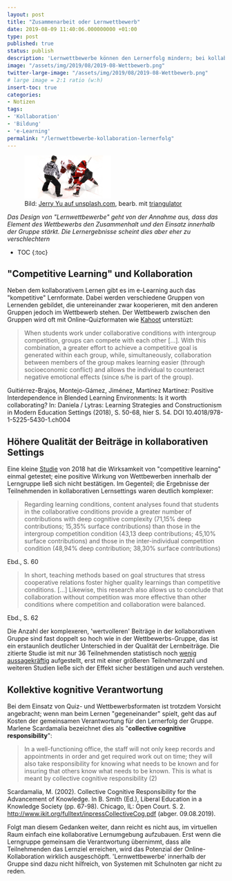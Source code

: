 ```yaml
---
layout: post
title: "Zusammenarbeit oder Lernwettbewerb"
date: 2019-08-09 11:40:06.000000000 +01:00
type: post
published: true
status: publish
description: 'Lernwettbewerbe können den Lernerfolg mindern; bei kollaborativen Formaten kommt es auf die gemeinsame Verantwortung an.'
image: "/assets/img/2019/08/2019-08-Wettbewerb.png"
twitter-large-image: "/assets/img/2019/08/2019-08-Wettbewerb.png"
# large image = 2:1 ratio (w:h)
insert-toc: true
categories:
- Notizen
tags:
- 'Kollaboration'
- 'Bildung'
- 'e-Learning'
permalink: "/lernwettbewerbe-kollaboration-lernerfolg"
---
```

<figure class="aligncenter">
	<img width="200" src="/assets/img/2019/08/2019-08-Wettbewerb.png" alt ="Bild: Zwei Hockeyspieler mit Schiedrichter"/>
	<figcaption>Bild: <a href="https://unsplash.com/photos/HRo2pfbVulQ">Jerry Yu auf unsplash.com</a>, bearb. mit <a href="http://snapbuilder.com/code_snippet_generator/triangulator_triangulation_image_generator/">triangulator</a></figcaption>
</figure>

_Das Design von "Lernwettbewerbe" geht von der Annahme aus, dass das Element des Wettbewerbs den Zusammenhalt und den Einsatz innerhalb der Gruppe stärkt. Die Lernergebnisse scheint dies aber eher zu verschlechtern_

<!-- more -->
* TOC
{:toc}

## "Competitive Learning" und Kollaboration
Neben dem kollaborativem Lernen gibt es im e-Learning auch das "kompetitive" Lernformate. Dabei werden verschiedene Gruppen von Lernenden gebildet, die untereinander zwar kooperieren, mit den anderen Gruppen jedoch im Wettbewerb stehen. Der Wettbewerb zwischen den Gruppen wird oft mit Online-Quizformaten wie [Kahoot](https://kahoot.com) unterstüzt:

> When students work under collaborative conditions with intergroup competition, groups can compete with each other [...]. With this combination, a greater effort to achieve a competitive goal is generated within each group, while, simultaneously, collaboration between members of the group makes learning easier (through socioeconomic conflict) and allows the individual to counteract negative emotional effects (since s/he is part of the group).

<figcaption>Guitiérrez-Brajos, Montejo-Gámez, Jiménez, Martínez Martínez: Positive Interdependence in Blended Learning Environments: Is it worth collaborating? In: Daniela / Lytras: Learning Strategies and Constructionism in Modern Education Settings (2018), S. 50-68, hier S. 54. DOI 10.4018/978-1-5225-5430-1.ch004</figcaption>

## Höhere Qualität der Beiträge in kollaborativen Settings

Eine kleine [Studie](https://www.igi-global.com/gateway/chapter/207943) von 2018 hat die Wirksamkeit von "competitive learning" einmal getestet; eine positive Wirkung von Wettbewerben innerhalb der Lerngruppe ließ sich nicht bestätigen. Im Gegenteil; die Ergebnisse der Teilnehmenden in kollaborativen Lernsettings waren deutlich komplexer:

> Regarding learning conditions, content analyses found that students in the collaborative conditions provide a greater number of contributions with deep cognitive complexity (71,15% deep contributions; 15,35% surface contributions) than those in the intergroup competition condition (43,13 deep contributions; 45,10% surface contributions) and those in the inter-individual competition condition (48,94% deep contribution; 38,30% surface contributions)

<figcaption>Ebd., S. 60</figcaption>

> In short, teaching methods based on goal structures that stress cooperative relations foster higher quality learnings than competitive conditions. [...] Likewise, this research also allows us to conclude that collaboration without competition was more effective than other conditions where competition and collaboration were balanced.

<figcaption>Ebd., S. 62</figcaption>

Die Anzahl der komplexeren, 'wertvolleren' Beiträge in der kollaborativen Gruppe sind fast doppelt so hoch wie in der Wettbewerbs-Gruppe, das ist ein erstaunlich deutlicher Unterschied in der Qualität der Lernbeiträge. Die zitierte Studie ist mit nur 36 Teilnehmenden statistisch noch [wenig aussagekräftig](https://www.ncbi.nlm.nih.gov/pmc/articles/PMC4296634/) aufgestellt, erst mit einer größeren Teilnehmerzahl und weiteren Studien ließe sich der Effekt sicher bestätigen und auch verstehen.

## Kollektive kognitive Verantwortung

Bei dem Einsatz von Quiz- und Wettbewerbsformaten ist trotzdem Vorsicht angebracht; wenn man beim Lernen "gegeneinander" spielt, geht das auf Kosten der gemeinsamen Verantwortung für den Lernerfolg der Gruppe. Marlene Scardamalia bezeichnet dies als "**collective cognitive responsibility**":

> In a well-functioning office, the staff will not only keep records and appointments in order and get required work out on time; they will also take responsibility for knowing what needs to be known and for insuring that others know what needs to be known. This is what is meant by collective cognitive responsibility (2)

<figcaption>Scardamalia, M. (2002). Collective Cognitive Responsibility for the Advancement of Knowledge. In B. Smith (Ed.), Liberal Education in a Knowledge Society (pp. 67-98). Chicago, IL: Open Court. S. 2. <a href="http://www.ikit.org/fulltext/inpressCollectiveCog.pdf">http://www.ikit.org/fulltext/inpressCollectiveCog.pdf</a> (abger. 09.08.2019).</figcaption>

Folgt man diesem Gedanken weiter, dann reicht es nicht aus, im virtuellen Raum einfach eine kollaborative Lernumgebung aufzubauen. Erst wenn die Lerngruppe gemeinsam die Verantwortung übernimmt, dass alle Teilnehmenden das Lernziel erreichen, wird das Potenzial der Online-Kollaboration wirklich ausgeschöpft. 'Lernwettbewerbe' innerhalb der Gruppe sind dazu nicht hilfreich, von Systemen mit Schulnoten gar nicht zu reden.
